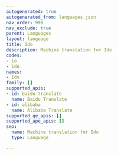 ```yaml
---
autogenerated: true
autogenerated_from: languages.json
nav_order: 998
nav_exclude: true
parent: Languages
layout: language
title: Ido
description: Machine translation for Ido
codes:
- io
- ido
names:
- Ido
family: []
supported_apis:
- id: baidu-translate
  name: Baidu Translate
- id: alibaba
  name: Alibaba Translate
supported_qe_apis: []
supported_ape_apis: []
seo:
  name: Machine translation for Ido
  type: Language

---
```


